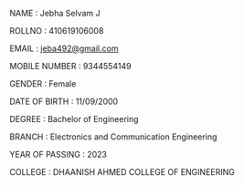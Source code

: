 NAME : Jebha Selvam J

ROLLNO : 410619106008

EMAIL : jeba492@gmail.com

MOBILE NUMBER : 9344554149

GENDER : Female

DATE OF BIRTH : 11/09/2000

DEGREE : Bachelor of Engineering

BRANCH : Electronics and Communication Engineering

YEAR OF PASSING : 2023

COLLEGE : DHAANISH AHMED COLLEGE OF ENGINEERING

